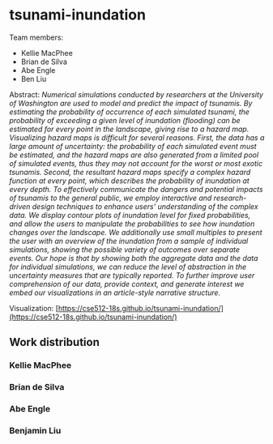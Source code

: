# tsunami-inundation

Team members:

- Kellie MacPhee
- Brian de Silva
- Abe Engle
- Ben Liu

Abstract: *Numerical simulations conducted by researchers at the University of Washington are used to model and predict the impact of tsunamis. By estimating the probability of occurrence of each simulated tsunami, the probability of exceeding a given level of inundation (flooding) can be estimated for every point in the landscape, giving rise to a hazard map. Visualizing hazard maps is difficult for several reasons. First, the data has a large amount of uncertainty: the probability of each simulated event must be estimated, and the hazard maps are also generated from a limited pool of simulated events, thus they may not account for the worst or most exotic tsunamis. Second, the resultant hazard maps specify a complex hazard function at every point, which describes the probability of inundation at every depth.
To effectively communicate the dangers and potential impacts of tsunamis to the general public, we employ interactive and research-driven design techniques to enhance users' understanding of the complex data. We display contour plots of inundation level for fixed probabilities, and allow the users to manipulate the probabilities to see how inundation changes over the landscape. We additionally use small multiples to present the user with an overview of the inundation from a sample of individual simulations, showing the possible variety of outcomes over separate events. Our hope is that by showing both the aggregate data and the data for individual simulations, we can reduce the level of abstraction in the uncertainty measures that are typically reported. To further improve user comprehension of our data, provide context, and generate interest we embed our visualizations in an article-style narrative structure.*

Visualization: [https://cse512-18s.github.io/tsunami-inundation/](https://cse512-18s.github.io/tsunami-inundation/)


## Work distribution

### Kellie MacPhee

### Brian de Silva

### Abe Engle

### Benjamin Liu